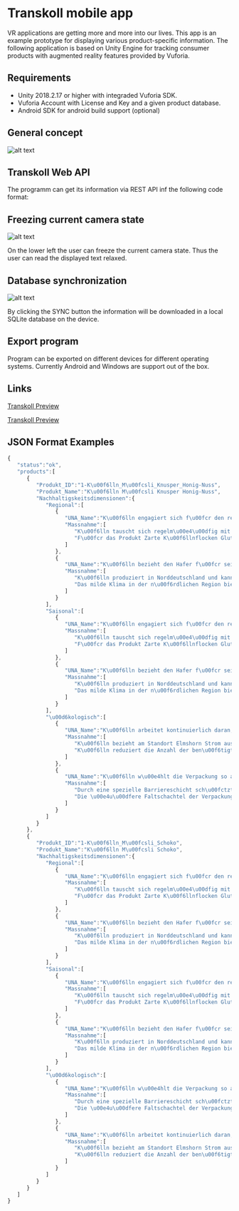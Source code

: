 # Transkoll mobile app

VR applications are getting more and more into our lives. This app is an example prototype for displaying various product-specific information. The following application is based on Unity Engine for tracking consumer products with augmented reality features provided by Vuforia.

## Requirements

+ Unity 2018.2.17 or higher with integraded Vuforia SDK.
+ Vuforia Account with License and Key and a given product database.
+ Android SDK for android build support (optional)

## General concept

![alt text](https://github.com/julian-martin/transkoll-mobile-app/blob/master/doc/info.png "Example of tracking a product and displaying additional information")

## Transkoll Web API

The programm can get its information via REST API inf the following code format:

## Freezing current camera state

![alt text](https://github.com/julian-martin/transkoll-mobile-app/blob/master/doc/freeze.jpg "Freeze Feature for information")

On the lower left the user can freeze the current camera state. Thus the user can read the displayed text relaxed. 

## Database synchronization

![alt text](https://github.com/julian-martin/transkoll-mobile-app/blob/master/doc/database-sync.jpg "Sync Feature for information")

By clicking the SYNC button the information will be downloaded in a local SQLite database on the device.

## Export program
Program can be exported on different devices for different operating systems. Currently Android and Windows are support out of the box.

## Links

[Transkoll Preview](http://preview.transkolldb.wigital.de/webservice/?key=7PS0r8IHhFNELSlj1xQiT1XXKHhfiV0G&function=product "Products")

[Transkoll Preview](http://preview.transkolldb.wigital.de/webservice/?key=7PS0r8IHhFNELSlj1xQiT1XXKHhfiV0G&function=una "UNA")


## JSON Format Examples

```javascript
{  
   "status":"ok",
   "products":[  
      {  
         "Produkt_ID":"1-K\u00f6lln_M\u00fcsli_Knusper_Honig-Nuss",
         "Produkt_Name":"K\u00f6lln M\u00fcsli Knusper Honig-Nuss",
         "Nachhaltigskeitsdimensionen":{  
            "Regional":[  
               {  
                  "UNA_Name":"K\u00f6lln engagiert sich f\u00fcr den regionalen Anbau von Hafer der die wichtigste Zutat von K\u00f6lln-Produkten ist.",
                  "Massnahme":[  
                     "K\u00f6lln tauscht sich regelm\u00e4\u00dfig mit den H\u00e4ndlern aus dem Norden zu den Qualit\u00e4tskriterien des Hafers aus.",
                     "F\u00fcr das Produkt Zarte K\u00f6llnflocken Glutenfrei wird ein Gro\u00dfteil des Hafers in Norddeutschland erzeugt."
                  ]
               },
               {  
                  "UNA_Name":"K\u00f6lln bezieht den Hafer f\u00fcr sein M\u00fcsli regional aus Norddeutschland und aus dem skandinavischen Raum.",
                  "Massnahme":[  
                     "K\u00f6lln produziert in Norddeutschland und kann somit die r\u00e4umliche N\u00e4he zu seinen Lieferanten gew\u00e4hrleisten.",
                     "Das milde Klima in der n\u00f6rdlichen Region bietet sehr gute Vorraussetzungen f\u00fcr Haferanbau."
                  ]
               }
            ],
            "Saisonal":[  
               {  
                  "UNA_Name":"K\u00f6lln engagiert sich f\u00fcr den regionalen Anbau von Hafer der die wichtigste Zutat von K\u00f6lln-Produkten ist.",
                  "Massnahme":[  
                     "K\u00f6lln tauscht sich regelm\u00e4\u00dfig mit den H\u00e4ndlern aus dem Norden zu den Qualit\u00e4tskriterien des Hafers aus.",
                     "F\u00fcr das Produkt Zarte K\u00f6llnflocken Glutenfrei wird ein Gro\u00dfteil des Hafers in Norddeutschland erzeugt."
                  ]
               },
               {  
                  "UNA_Name":"K\u00f6lln bezieht den Hafer f\u00fcr sein M\u00fcsli regional aus Norddeutschland und aus dem skandinavischen Raum.",
                  "Massnahme":[  
                     "K\u00f6lln produziert in Norddeutschland und kann somit die r\u00e4umliche N\u00e4he zu seinen Lieferanten gew\u00e4hrleisten.",
                     "Das milde Klima in der n\u00f6rdlichen Region bietet sehr gute Vorraussetzungen f\u00fcr Haferanbau."
                  ]
               }
            ],
            "\u00d6kologisch":[  
               {  
                  "UNA_Name":"K\u00f6lln arbeitet kontinuierlich daran, die durch die Produktion erzeugten Umweltbelastungen zu reduzieren.",
                  "Massnahme":[  
                     "K\u00f6lln bezieht am Standort Elmshorn Strom aus erneuerbaren\/regenerativen Energien.",
                     "K\u00f6lln reduziert die Anzahl der ben\u00f6tigten LKWs und damit den CO2-Aussta\u00df beim Transport."
                  ]
               },
               {  
                  "UNA_Name":"K\u00f6lln w\u00e4hlt die Verpackung so aus, dass \u00f6kologische Aspekte und Produktschutz zusammengef\u00fchrt werden..",
                  "Massnahme":[  
                     "Durch eine spezielle Barriereschicht sch\u00fctzt der Innenbeutel das M\u00fcsli vor Umwelteinfl\u00fcssen.",
                     "Die \u00e4u\u00dfere Faltschachtel der Verpackung ist zu 100% recyclebar."
                  ]
               }
            ]
         }
      },
      {  
         "Produkt_ID":"1-K\u00f6lln_M\u00fcsli_Schoko",
         "Produkt_Name":"K\u00f6lln M\u00fcsli Schoko",
         "Nachhaltigskeitsdimensionen":{  
            "Regional":[  
               {  
                  "UNA_Name":"K\u00f6lln engagiert sich f\u00fcr den regionalen Anbau von Hafer der die wichtigste Zutat von K\u00f6lln-Produkten ist.",
                  "Massnahme":[  
                     "K\u00f6lln tauscht sich regelm\u00e4\u00dfig mit den H\u00e4ndlern aus dem Norden zu den Qualit\u00e4tskriterien des Hafers aus.",
                     "F\u00fcr das Produkt Zarte K\u00f6llnflocken Glutenfrei wird ein Gro\u00dfteil des Hafers in Norddeutschland erzeugt."
                  ]
               },
               {  
                  "UNA_Name":"K\u00f6lln bezieht den Hafer f\u00fcr sein M\u00fcsli regional aus Norddeutschland und aus dem skandinavischen Raum.",
                  "Massnahme":[  
                     "K\u00f6lln produziert in Norddeutschland und kann somit die r\u00e4umliche N\u00e4he zu seinen Lieferanten gew\u00e4hrleisten.",
                     "Das milde Klima in der n\u00f6rdlichen Region bietet sehr gute Vorraussetzungen f\u00fcr Haferanbau."
                  ]
               }
            ],
            "Saisonal":[  
               {  
                  "UNA_Name":"K\u00f6lln engagiert sich f\u00fcr den regionalen Anbau von Hafer der die wichtigste Zutat von K\u00f6lln-Produkten ist.",
                  "Massnahme":[  
                     "K\u00f6lln tauscht sich regelm\u00e4\u00dfig mit den H\u00e4ndlern aus dem Norden zu den Qualit\u00e4tskriterien des Hafers aus.",
                     "F\u00fcr das Produkt Zarte K\u00f6llnflocken Glutenfrei wird ein Gro\u00dfteil des Hafers in Norddeutschland erzeugt."
                  ]
               },
               {  
                  "UNA_Name":"K\u00f6lln bezieht den Hafer f\u00fcr sein M\u00fcsli regional aus Norddeutschland und aus dem skandinavischen Raum.",
                  "Massnahme":[  
                     "K\u00f6lln produziert in Norddeutschland und kann somit die r\u00e4umliche N\u00e4he zu seinen Lieferanten gew\u00e4hrleisten.",
                     "Das milde Klima in der n\u00f6rdlichen Region bietet sehr gute Vorraussetzungen f\u00fcr Haferanbau."
                  ]
               }
            ],
            "\u00d6kologisch":[  
               {  
                  "UNA_Name":"K\u00f6lln w\u00e4hlt die Verpackung so aus, dass \u00f6kologische Aspekte und Produktschutz zusammengef\u00fchrt werden..",
                  "Massnahme":[  
                     "Durch eine spezielle Barriereschicht sch\u00fctzt der Innenbeutel das M\u00fcsli vor Umwelteinfl\u00fcssen.",
                     "Die \u00e4u\u00dfere Faltschachtel der Verpackung ist zu 100% recyclebar."
                  ]
               },
               {  
                  "UNA_Name":"K\u00f6lln arbeitet kontinuierlich daran, die durch die Produktion erzeugten Umweltbelastungen zu reduzieren.",
                  "Massnahme":[  
                     "K\u00f6lln bezieht am Standort Elmshorn Strom aus erneuerbaren\/regenerativen Energien.",
                     "K\u00f6lln reduziert die Anzahl der ben\u00f6tigten LKWs und damit den CO2-Aussta\u00df beim Transport."
                  ]
               }
            ]
         }
      }
   ]
}
```
